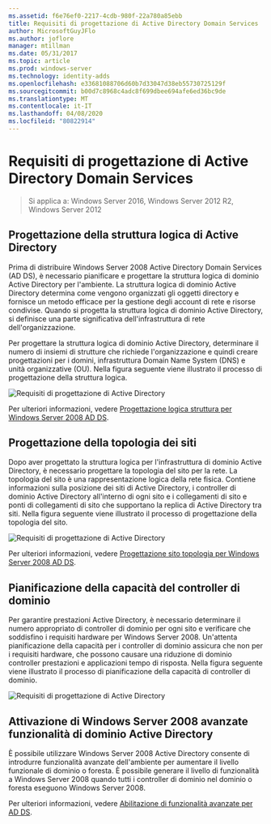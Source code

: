 ```yaml
---
ms.assetid: f6e76ef0-2217-4cdb-980f-22a780a85ebb
title: Requisiti di progettazione di Active Directory Domain Services
author: MicrosoftGuyJFlo
ms.author: joflore
manager: mtillman
ms.date: 05/31/2017
ms.topic: article
ms.prod: windows-server
ms.technology: identity-adds
ms.openlocfilehash: e33681088706d60b7d33047d38eb55730725129f
ms.sourcegitcommit: b00d7c8968c4adc8f699dbee694afe6ed36bc9de
ms.translationtype: MT
ms.contentlocale: it-IT
ms.lasthandoff: 04/08/2020
ms.locfileid: "80822914"
---
```

# <a name="ad-ds-design-requirements"></a>Requisiti di progettazione di Active Directory Domain Services

>Si applica a: Windows Server 2016, Windows Server 2012 R2, Windows Server 2012

  
## <a name="designing-the-active-directory-logical-structure"></a>Progettazione della struttura logica di Active Directory  
Prima di distribuire Windows Server 2008 Active Directory Domain Services (AD DS), è necessario pianificare e progettare la struttura logica di dominio Active Directory per l'ambiente. La struttura logica di dominio Active Directory determina come vengono organizzati gli oggetti directory e fornisce un metodo efficace per la gestione degli account di rete e risorse condivise. Quando si progetta la struttura logica di dominio Active Directory, si definisce una parte significativa dell'infrastruttura di rete dell'organizzazione.  
  
Per progettare la struttura logica di dominio Active Directory, determinare il numero di insiemi di strutture che richiede l'organizzazione e quindi creare progettazioni per i domini, infrastruttura Domain Name System (DNS) e unità organizzative (OU). Nella figura seguente viene illustrato il processo di progettazione della struttura logica.  
  
![Requisiti di progettazione di Active Directory](media/AD-DS-Design-Requirements/d5cebae6-a752-4063-a98f-473799c251bd.gif)  
  
Per ulteriori informazioni, vedere [Progettazione logica struttura per Windows Server 2008 AD DS](Designing-the-Logical-Structure.md).  
  
## <a name="designing-the-site-topology"></a>Progettazione della topologia dei siti  
Dopo aver progettato la struttura logica per l'infrastruttura di dominio Active Directory, è necessario progettare la topologia del sito per la rete. La topologia del sito è una rappresentazione logica della rete fisica. Contiene informazioni sulla posizione dei siti di Active Directory, i controller di dominio Active Directory all'interno di ogni sito e i collegamenti di sito e ponti di collegamenti di sito che supportano la replica di Active Directory tra siti. Nella figura seguente viene illustrato il processo di progettazione della topologia del sito.  
  
![Requisiti di progettazione di Active Directory](media/AD-DS-Design-Requirements/d34d43c0-437f-47cb-9b64-09c0f9ce6479.gif)  
  
Per ulteriori informazioni, vedere [Progettazione sito topologia per Windows Server 2008 AD DS](Designing-the-Site-Topology.md).  
  
## <a name="planning-domain-controller-capacity"></a>Pianificazione della capacità del controller di dominio  
Per garantire prestazioni Active Directory, è necessario determinare il numero appropriato di controller di dominio per ogni sito e verificare che soddisfino i requisiti hardware per Windows Server 2008. Un'attenta pianificazione della capacità per i controller di dominio assicura che non per i requisiti hardware, che possono causare una riduzione di dominio controller prestazioni e applicazioni tempo di risposta. Nella figura seguente viene illustrato il processo di pianificazione della capacità di controller di dominio.  
  
![Requisiti di progettazione di Active Directory](media/AD-DS-Design-Requirements/fff6ef22-5c7b-4478-ad76-42b296dcf769.gif)  
  
## <a name="enabling-windows-server-2008-advanced-ad-ds-features"></a>Attivazione di Windows Server 2008 avanzate funzionalità di dominio Active Directory  
È possibile utilizzare Windows Server 2008 Active Directory consente di introdurre funzionalità avanzate dell'ambiente per aumentare il livello funzionale di dominio o foresta. È possibile generare il livello di funzionalità a Windows Server 2008 quando tutti i controller di dominio nel dominio o foresta eseguono Windows Server 2008.  
  
Per ulteriori informazioni, vedere [Abilitazione di funzionalità avanzate per AD DS](../../ad-ds/plan/Enabling-Advanced-Features-for-AD-DS.md).  
  


